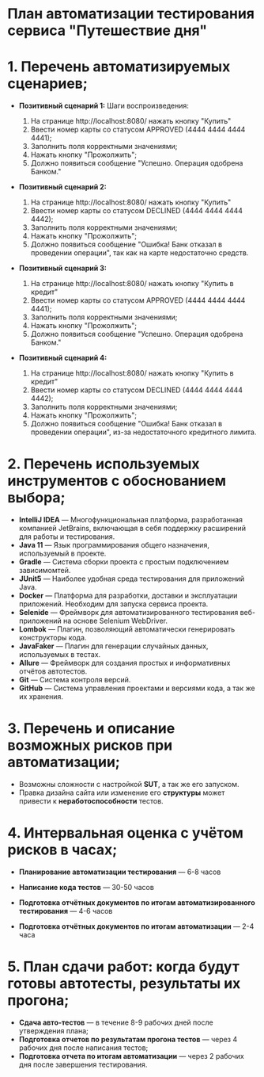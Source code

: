 # План автоматизации тестирования сервиса "Путешествие дня"

# 1. Перечень автоматизируемых сценариев;

* **Позитивный сценарий 1:**
  Шаги воспроизведения:
  1. На странице http://localhost:8080/ нажать кнопку "Купить"
  2. Ввести номер карты со статусом APPROVED (4444 4444 4444 4441);
  3. Заполнить поля корректными значениями;
  4. Нажать кнопку "Прожолжить";
  5. Должно появиться сообщение "Успешно. Операция одобрена Банком."

* **Позитивный сценарий 2:**
  1. На странице http://localhost:8080/ нажать кнопку "Купить"
  2. Ввести номер карты со статусом DECLINED (4444 4444 4444 4442);
  3. Заполнить поля корректными значениями;
  4. Нажать кнопку "Прожолжить";
  5. Должно появиться сообщение "Ошибка! Банк отказал в проведении операции", так как на карте недостаточно средств.

* **Позитивный сценарий 3:**
   1. На странице http://localhost:8080/ нажать кнопку "Купить в кредит"
  2. Ввести номер карты со статусом APPROVED (4444 4444 4444 4441);
  3. Заполнить поля корректными значениями;
  4. Нажать кнопку "Прожолжить";
  5. Должно появиться сообщение "Успешно. Операция одобрена Банком."
    
* **Позитивный сценарий 4:**
  1. На странице http://localhost:8080/ нажать кнопку "Купить в кредит"
  2. Ввести номер карты со статусом DECLINED (4444 4444 4444 4442);
  3. Заполнить поля корректными значениями;
  4. Нажать кнопку "Прожолжить";
  5. Должно появиться сообщение "Ошибка! Банк отказал в проведении операции", из-за недостаточного кредитного лимита.
  
# 2. Перечень используемых инструментов с обоснованием выбора;

* **IntelliJ IDEA** — Многофункциональная платформа, разработанная компанией JetBrains, включающая в себя поддержку расширений для работы и тестирования.
* **Java 11** — Язык программирования общего назначения, используемый в проекте.
* **Gradle** — Система сборки проекта с простым подключением зависимомтей.
* **JUnit5** — Наиболее удобная среда тестирования для приложений Java.
* **Docker** — Платформа для разработки, доставки и эксплуатации приложений. Необходим для запуска сервиса проекта.
* **Selenide** — Фреймворк для автоматизированного тестирования веб-приложений на основе Selenium WebDriver.
* **Lombok** — Плагин, позволяющий автоматически генерировать конструкторы кода.
* **JavaFaker** — Плагин для генерации случайных данных, используемых в тестах.
* **Allure** — Фреймворк для создания простых и информативных отчётов автотестов.
* **Git** — Система контроля версий.
* **GitHub** — Система управления проектами и версиями кода, а так же их хранения.

# 3. Перечень и описание возможных рисков при автоматизации;
* Возможны сложности с настройкой **SUT**, а так же его запуском.
* Правка дизайна сайта или изменение его **структуры** может привести к **неработоспособности** тестов.
  
# 4. Интервальная оценка с учётом рисков в часах;

* **Планирование автоматизации тестирования** — 6-8 часов

* **Написание кода тестов** — 30-50 часов

* **Подготовка отчётных документов по итогам автоматизированного тестирования** — 4-6 часов

* **Подготовка отчётных документов по итогам автоматизации** — 2-4 часа

# 5. План сдачи работ: когда будут готовы автотесты, результаты их прогона;
* **Сдача авто-тестов** — в течение 8-9 рабочих дней после утверждения плана;
* **Подготовка отчетов по результатам прогона тестов** — через 4 рабочих дня после написания тестов;
* **Подготовка отчета по итогам автоматизации** — через 2 рабочих дня после завершения тестирования.
